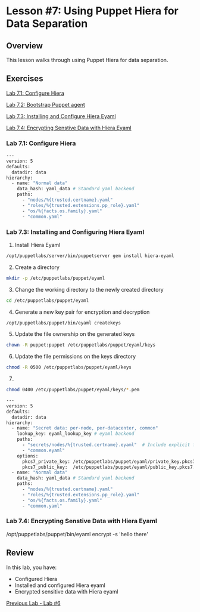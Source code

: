 # Lesson #7: Using Puppet Hiera for Data Separation

## Overview

This lesson walks through using Puppet Hiera for data separation.

## Exercises

[Lab 7.1: Configure Hiera](#exercise-71-configure-hiera)

[Lab 7.2: Bootstrap Puppet agent](#exercise-72-bootstrap-puppet-agent)

[Lab 7.3: Installing and Configure Hiera Eyaml](#exercise-73-installing-and-configuring-hiera-eyaml)

[Lab 7.4: Encrypting Senstive Data with Hiera Eyaml](#exercise-74-encrypting-senstive-data-with-hiera-eyaml)


### Lab 7.1: Configure Hiera


```bash
---
version: 5
defaults:
  datadir: data
hierarchy:
  - name: "Normal data"
    data_hash: yaml_data # Standard yaml backend
    paths:
      - "nodes/%{trusted.certname}.yaml"
      - "roles/%{trusted.extensions.pp_role}.yaml"
      - "os/%{facts.os.family}.yaml"
      - "common.yaml"
```


### Lab 7.3: Installing and Configuring Hiera Eyaml

1. Install Hiera Eyaml

```bash
/opt/puppetlabs/server/bin/puppetserver gem install hiera-eyaml
```

2. Create a directory

```bash
mkdir -p /etc/puppetlabs/puppet/eyaml
```

3. Change the working directory to the newly created directory

```bash
cd /etc/puppetlabs/puppet/eyaml
```

4. Generate a new key pair for encryption and decryption

```bash
/opt/puppetlabs/puppet/bin/eyaml createkeys
```

5. Update the file ownership on the generated keys

```bash
chown -R puppet:puppet /etc/puppetlabs/puppet/eyaml/keys
```

6. Update the file permissions on the keys directory

```bash
chmod -R 0500 /etc/puppetlabs/puppet/eyaml/keys
```

7. 

```bash
chmod 0400 /etc/puppetlabs/puppet/eyaml/keys/*.pem
```

```bash
---
version: 5
defaults:
  datadir: data
hierarchy:
  - name: "Secret data: per-node, per-datacenter, common"
    lookup_key: eyaml_lookup_key # eyaml backend
    paths:
      - "secrets/nodes/%{trusted.certname}.eyaml"  # Include explicit file extension
      - "common.eyaml"
    options:
      pkcs7_private_key: /etc/puppetlabs/puppet/eyaml/private_key.pkcs7.pem
      pkcs7_public_key:  /etc/puppetlabs/puppet/eyaml/public_key.pkcs7.pem
  - name: "Normal data"
    data_hash: yaml_data # Standard yaml backend
    paths:
      - "nodes/%{trusted.certname}.yaml"
      - "roles/%{trusted.extensions.pp_role}.yaml"
      - "os/%{facts.os.family}.yaml"
      - "common.yaml"
```

### Lab 7.4: Encrypting Senstive Data with Hiera Eyaml

/opt/puppetlabs/puppet/bin/eyaml encrypt -s 'hello there'


## Review

In this lab, you have:

+ Configured Hiera
+ Installed and configured Hiera eyaml
+ Encrypted sensitive data with Hiera eyaml

[Previous Lab - Lab #6](./06-using-puppet-forge-modules.md)
